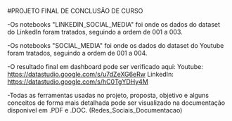 #PROJETO FINAL DE CONCLUSÃO DE CURSO

-Os notebooks "LINKEDIN_SOCIAL_MEDIA" foi onde os dados do dataset do LinkedIn foram tratados, seguindo a ordem de 001 a 003.

-Os notebooks "SOCIAL_MEDIA" foi onde os dados do dataset do Youtube foram tratados, seguindo a ordem de 001 a 004.

-O resultado final em dashboard pode ser verificado aqui:
     Youtube: https://datastudio.google.com/s/u7dZeXG6eRw
     LinkedIn: https://datastudio.google.com/s/hC0TgYDHy4M
     
-Todas as ferramentas usadas no projeto, proposta, objetivo e alguns conceitos de forma mais detalhada pode ser visualizado na documentação disponivel em .PDF e .DOC. (Redes_Sociais_Documentacao)
